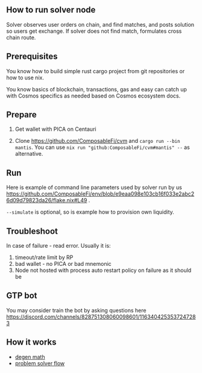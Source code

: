 ## How to run solver node

Solver observes user orders on chain, and find matches, and posts solution so users get exchange. 
If solver does not find match, formulates cross chain route.

## Prerequisites

You know how to build simple rust cargo project from git repositories or how to use nix.

You know basics of blockchain, transactions, gas and easy can catch up with Cosmos specifics as needed based on Cosmos ecosystem docs.

## Prepare

1. Get wallet with PICA on Centauri

2. Clone https://github.com/ComposableFi/cvm and `cargo run --bin mantis`. You can use `nix run "github:ComposableFi/cvm#mantis" --` as alternative.

## Run

Here is example of command line parameters used by solver run by us https://github.com/ComposableFi/env/blob/e9eaa098e103cb16f033e2abc26d09d79823da26/flake.nix#L49 .

`--simulate` is optional, so is example how to provision own liquidity.

## Troubleshoot

In case of failure - read error. Usually it is:
1. timeout/rate limit by RP
2. bad wallet - no PICA or bad mnemonic
3. Node not hosted with process auto restart policy on failure as it should be

## GTP bot

You may consider train the bot by asking questions here https://discord.com/channels/828751308060098601/1163404253537247283

## How it works

- [degen math](./degen-math.md)
- [problem solver flow](./problem-solver-flow.md)
